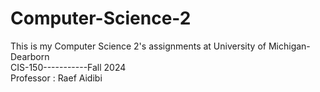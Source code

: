 # Computer-Science-2
This is my Computer Science 2's assignments at University of Michigan-Dearborn
<br> CIS-150-----------Fall 2024 <br/>
Professor : Raef Aidibi

